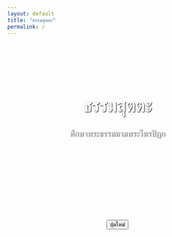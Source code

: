 ```yaml
---
layout: default
title: "ธรรมสุตตะ"
permalink: /
---
```


<header class="hero-header" style="background-image: url('/assets/images/hero.jpg'); background-size: cover; padding: 4rem 1rem; text-align: center; color: white;">
  <h1 style="font-size: 2.5rem; font-weight: bold; text-shadow: 1px 1px 2px black;">ธรรมสุตตะ</h1>
  <p style="font-size: 1.2rem; text-shadow: 1px 1px 2px black;">ศึกษาพระธรรมตามพระไตรปิฎก</p>
</header>

<section style="text-align: center; padding: 2rem;">
  <div id="buddha-quote" style="color: #1B5E20; font-weight: bold;"></div>
  <button onclick="showQuote()" style="margin-top: 1rem;">สุ่มใหม่</button>
</section>

<script>
let quotes = [];

function showQuote() {
  if (quotes.length === 0) return;

  const random = Math.floor(Math.random() * quotes.length);
  const quote = quotes[random];
  const html = `"${quote.quote}"<br><br>— <i>${quote.source}</i>`;
  document.getElementById("buddha-quote").innerHTML = html;
}

document.addEventListener("DOMContentLoaded", function () {
  fetch("{{ '/assets/data/quotes.json' | relative_url }}")
    .then((response) => response.json())
    .then((data) => {
      quotes = data;
      showQuote(); // แสดงพุทธพจน์ตอนโหลดครั้งแรก
    })
    .catch((err) => {
      console.error("โหลดพุทธพจน์ล้มเหลว:", err);
      document.getElementById("buddha-quote").innerText = "ไม่สามารถโหลดพุทธพจน์ได้";
    });
});
</script>